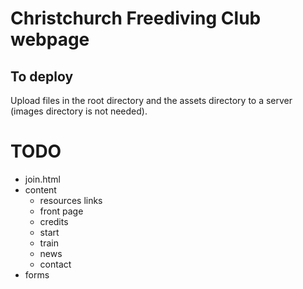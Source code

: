 # Christchurch Freediving Club webpage

## To deploy

Upload files in the root directory and the assets directory to a server (images directory is not needed).

# TODO

* join.html
* content
  - resources links
  - front page
  - credits
  - start
  - train
  - news
  - contact
* forms
